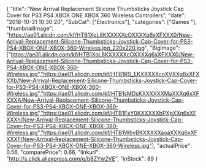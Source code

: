 {
	"title": "New Arrival Replacement Silicone Thumbsticks Joystick Cap Cover for PS3 PS4 XBOX ONE XBOX 360 Wireless Controllers",
	"date": "2018-10-31 10:30:20",
	"SubCat": ["Electronics"],
	"categories": ["Games "],
	"thumbnailImage": "https://ae01.alicdn.com/kf/HTB1XoL8KXXXXXcOXXXXq6xXFXXX0/New-Arrival-Replacement-Silicone-Thumbsticks-Joystick-Cap-Cover-for-PS3-PS4-XBOX-ONE-XBOX-360-Wireless.jpg_220x220.jpg",
	"BigImage": ["https://ae01.alicdn.com/kf/HTB1XoL8KXXXXXcOXXXXq6xXFXXX0/New-Arrival-Replacement-Silicone-Thumbsticks-Joystick-Cap-Cover-for-PS3-PS4-XBOX-ONE-XBOX-360-Wireless.jpg","https://ae01.alicdn.com/kf/HTB1RS_EKXXXXXcnXVXXq6xXFXXXb/New-Arrival-Replacement-Silicone-Thumbsticks-Joystick-Cap-Cover-for-PS3-PS4-XBOX-ONE-XBOX-360-Wireless.jpg","https://ae01.alicdn.com/kf/HTB1sMDsKXXXXXXMaXXXq6xXFXXXA/New-Arrival-Replacement-Silicone-Thumbsticks-Joystick-Cap-Cover-for-PS3-PS4-XBOX-ONE-XBOX-360-Wireless.jpg","https://ae01.alicdn.com/kf/HTB1FxY0KXXXXXbPXpXXq6xXFXXXh/New-Arrival-Replacement-Silicone-Thumbsticks-Joystick-Cap-Cover-for-PS3-PS4-XBOX-ONE-XBOX-360-Wireless.jpg","https://ae01.alicdn.com/kf/HTB1WbvBKXXXXXaoaXXXq6xXFXXXF/New-Arrival-Replacement-Silicone-Thumbsticks-Joystick-Cap-Cover-for-PS3-PS4-XBOX-ONE-XBOX-360-Wireless.jpg"],
	"actualPrice": 0.56,
	"comparePrice": 0.66,
	"linkurl": "http://s.click.aliexpress.com/e/b8ZYw2VE",
	"inStock": 89
}
